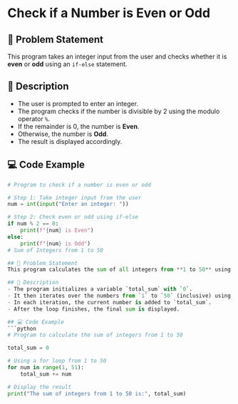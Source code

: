 # Check if a Number is Even or Odd

## 📌 Problem Statement
This program takes an integer input from the user and checks whether it is **even** or **odd** using an `if-else` statement.

## 📝 Description
- The user is prompted to enter an integer.
- The program checks if the number is divisible by 2 using the modulo operator `%`.
- If the remainder is 0, the number is **Even**.
- Otherwise, the number is **Odd**.
- The result is displayed accordingly.

## 💻 Code Example
```python
# Program to check if a number is even or odd

# Step 1: Take integer input from the user
num = int(input("Enter an integer: "))

# Step 2: Check even or odd using if-else
if num % 2 == 0:
    print(f"{num} is Even")
else:
    print(f"{num} is Odd")
# Sum of Integers from 1 to 50

## 📌 Problem Statement
This program calculates the sum of all integers from **1 to 50** using a `for` loop in Python.

## 📝 Description
- The program initializes a variable `total_sum` with `0`.
- It then iterates over the numbers from `1` to `50` (inclusive) using a `for` loop.
- In each iteration, the current number is added to `total_sum`.
- After the loop finishes, the final sum is displayed.

## 💻 Code Example
```python
# Program to calculate the sum of integers from 1 to 50

total_sum = 0

# Using a for loop from 1 to 50
for num in range(1, 51):
    total_sum += num

# Display the result
print("The sum of integers from 1 to 50 is:", total_sum)


